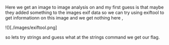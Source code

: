 Here we get an image to image analysis on and my first guess is that maybe they added something to the images exif data so we can try using exiftool to get informationn on this image and we get nothing here ,


!()[./images/exiftool.png]


 so lets try strings and guess what at the strings command we get our flag.